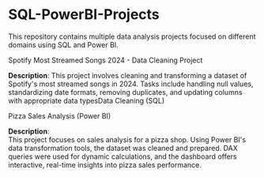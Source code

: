 # SQL-PowerBI-Projects

This repository contains multiple data analysis projects focused on different domains using SQL and Power BI.

Spotify Most Streamed Songs 2024 - Data Cleaning Project

**Description**: 
This project involves cleaning and transforming a dataset of Spotify's most streamed songs in 2024. Tasks include handling null values, standardizing date formats, removing duplicates, and updating columns with appropriate data typesData Cleaning (SQL)
 
Pizza Sales Analysis (Power BI)

**Description**:  
This project focuses on sales analysis for a pizza shop. Using Power BI's data transformation tools, the dataset was cleaned and prepared. DAX queries were used for dynamic calculations, and the dashboard offers interactive, real-time insights into pizza sales performance.
